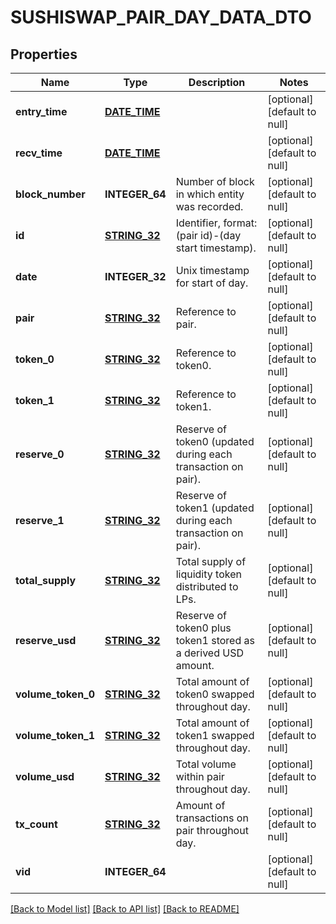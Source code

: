# SUSHISWAP_PAIR_DAY_DATA_DTO

## Properties
Name | Type | Description | Notes
------------ | ------------- | ------------- | -------------
**entry_time** | [**DATE_TIME**](DATE_TIME.md) |  | [optional] [default to null]
**recv_time** | [**DATE_TIME**](DATE_TIME.md) |  | [optional] [default to null]
**block_number** | **INTEGER_64** | Number of block in which entity was recorded. | [optional] [default to null]
**id** | [**STRING_32**](STRING_32.md) | Identifier, format: (pair id)-(day start timestamp). | [optional] [default to null]
**date** | **INTEGER_32** | Unix timestamp for start of day. | [optional] [default to null]
**pair** | [**STRING_32**](STRING_32.md) | Reference to pair. | [optional] [default to null]
**token_0** | [**STRING_32**](STRING_32.md) | Reference to token0. | [optional] [default to null]
**token_1** | [**STRING_32**](STRING_32.md) | Reference to token1. | [optional] [default to null]
**reserve_0** | [**STRING_32**](STRING_32.md) | Reserve of token0 (updated during each transaction on pair). | [optional] [default to null]
**reserve_1** | [**STRING_32**](STRING_32.md) | Reserve of token1 (updated during each transaction on pair). | [optional] [default to null]
**total_supply** | [**STRING_32**](STRING_32.md) | Total supply of liquidity token distributed to LPs. | [optional] [default to null]
**reserve_usd** | [**STRING_32**](STRING_32.md) | Reserve of token0 plus token1 stored as a derived USD amount. | [optional] [default to null]
**volume_token_0** | [**STRING_32**](STRING_32.md) | Total amount of token0 swapped throughout day. | [optional] [default to null]
**volume_token_1** | [**STRING_32**](STRING_32.md) | Total amount of token1 swapped throughout day. | [optional] [default to null]
**volume_usd** | [**STRING_32**](STRING_32.md) | Total volume within pair throughout day. | [optional] [default to null]
**tx_count** | [**STRING_32**](STRING_32.md) | Amount of transactions on pair throughout day. | [optional] [default to null]
**vid** | **INTEGER_64** |  | [optional] [default to null]

[[Back to Model list]](../README.md#documentation-for-models) [[Back to API list]](../README.md#documentation-for-api-endpoints) [[Back to README]](../README.md)


